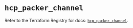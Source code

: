 # `hcp_packer_channel`

Refer to the Terraform Registry for docs: [`hcp_packer_channel`](https://registry.terraform.io/providers/hashicorp/hcp/0.83.0/docs/resources/packer_channel).
